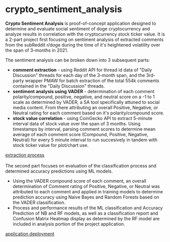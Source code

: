 # crypto_sentiment_analysis

<b>Crypto Sentiment Analysis</b> is proof-of-concept application designed to determine and evaluate social sentiment of doge cryptocurrency and analyze results in correlation with the cryptocurrency stock ticker value. 
It is a 2-part project first focusing on sentiment analysis of extracted comments from the subReddit r/doge during the time of it's heightened volatility over the span of 3-months in 2021. 

The sentiment analysis can be broken down into 3 subsequent parts:
<ul>
  <li><b>comment extraction</b> - using Reddit API for thread id data of "Daily Discussion" threads for each day of the 3-month span, and the 3rd-party wrapper PMAW for batch extraction of the total 554k comments contained in the "Daily Discussion" threads.</li>
  <li><b>sentiment analysis using VADER</b> - determination of each comment polarity/compound, positive, negative, and neutral score on a -1 to 1 scale as determined by VADER, a SA tool specifically attuned to social media content. From there attributing an overall Positive, Negative, or Neutral rating for each comment based on it's polarity/compound score.</li>
  <li><b>stock value correlation</b> - using CoinGecko API to extract 5-minute interval data of stock value over the span of 3 months. Using timestamps by interval, parsing comment scores to determine mean average of each comment score (Compound, Positive, Negative, Neutral) for every 5 minute interval to run succesively in tandem with stock ticker value for plot/chart use.</li>
</ul>
<a href="https://github.com/cspence001/crypto_sentiment_analysis/blob/main/resources/project%20docs/extraction_process.docx">extraction process</a>
<br><br>
The second part focuses on evaluation of the classification process and determined accuracy predictions using ML models.
<ul>
<li>Using the VADER compound score of each comment, an overall determination of Comment rating of Positive, Negative, or Neutral was attributed to each comment and applied in training models to determine prediction accuracy using Naive Bayes and Random Forests based on the VADER classification. </li>
<li>Process and performance results of the ML classification and Accuracy Prediction of NB and RF models, as well as a classification report and Confusion Matrix Heatmap display as determined by the RF model are included in analysis portion of the project application.</li>
</ul>

<a href="https://crypto-sentiment-analysis.herokuapp.com/">application deployment</a>
